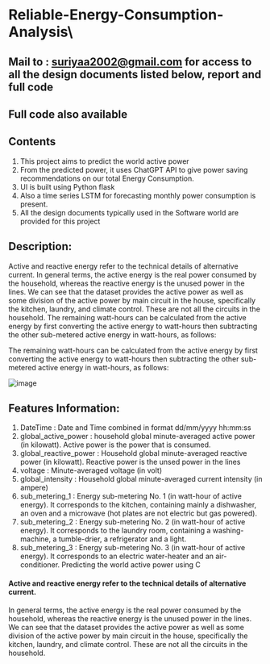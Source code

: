 # Reliable-Energy-Consumption-Analysis\
## Mail to : [suriyaa2002@gmail.com](mailto:suriyaa2002@gmail.com) for access to all the design documents listed below, report and full code
## Full code also available

## Contents
1. This project aims to predict the world active power 
2. From the predicted power, it uses ChatGPT API to give power saving recommendations on our total Energy Consumption.
3. UI is built using Python flask 
4. Also a time series LSTM for forecasting monthly power consumption is present.
5. All the design documents typically used in the Software world are provided for this project

## Description:
Active and reactive energy refer to the technical details of alternative current. In general terms, the active energy is the real power consumed by the household, whereas the reactive energy is the unused power in the lines. We can see that the dataset provides the active power as well as some division of the active power by main circuit in the house, specifically the kitchen, laundry, and climate control. These are not all the circuits in the household. The remaining watt-hours can be calculated from the active energy by first converting the active energy to watt-hours then subtracting the other sub-metered active energy in watt-hours, as follows:

The remaining watt-hours can be calculated from the active energy by first converting the active energy to watt-hours then subtracting the other sub-metered active energy in watt-hours, as follows:

 ![image](https://github.com/SuriyaaVijay/Reliable-Energy-Consumption-Analysis/assets/92075531/cf0ad888-dcc1-4845-9b5a-a806a67e8911)

## Features Information:

1. DateTime : Date and Time combined in format dd/mm/yyyy hh:mm:ss
2. global_active_power : household global minute-averaged active power (in kilowatt). Active power is the power that is consumed.
3. global_reactive_power : Household global minute-averaged reactive power (in kilowatt). Reactive power is the unsed power in the lines
4. voltage : Minute-averaged voltage (in volt)
5. global_intensity : Household global minute-averaged current intensity (in ampere)
6. sub_metering_1 : Energy sub-metering No. 1 (in watt-hour of active energy). It corresponds to the kitchen, containing mainly a dishwasher, an oven and a microwave (hot plates are not electric but gas powered).
7. sub_metering_2 : Energy sub-metering No. 2 (in watt-hour of active energy). It corresponds to the laundry room, containing a washing-machine, a tumble-drier, a refrigerator and a light.
8. sub_metering_3 : Energy sub-metering No. 3 (in watt-hour of active energy). It corresponds to an electric water-heater and an air-conditioner.
Predicting the world active power using C

#### Active and reactive energy refer to the technical details of alternative current.

In general terms, the active energy is the real power consumed by the household, whereas the reactive energy is the unused power in the lines.
We can see that the dataset provides the active power as well as some division of the active power by main circuit in the house, specifically the kitchen, laundry, and climate control. These are not all the circuits in the household.

